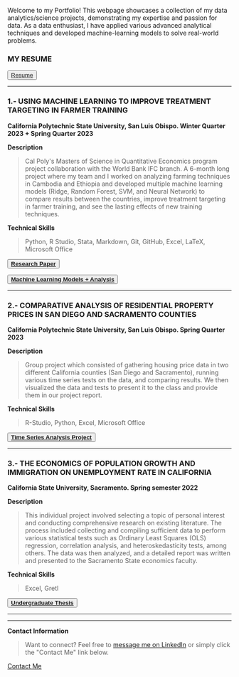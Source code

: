 

Welcome to my Portfolio! This webpage showcases a collection of my data analytics/science projects, demonstrating my expertise and passion for data. As a data enthusiast, I have applied various advanced analytical techniques and developed machine-learning models to solve real-world problems.

### MY RESUME

<button id="project-button"><a href="Andres_Perez_Resume.pdf">Resume</a></button>



--------------------------------------------------------------------------------------------------------------------------------------------------------------------------------------------------------------------------------------------------------------------------------------------------------------------------------------------------------------------------------------------------------------------------------------


### 1.- USING MACHINE LEARNING TO IMPROVE TREATMENT TARGETING IN FARMER TRAINING

**California Polytechnic State University, San Luis Obispo. Winter Quarter 2023 + Spring Quarter 2023**

**Description**
> Cal Poly's Masters of Science in Quantitative Economics program project collaboration with the World Bank IFC branch. A 6-month long project where my team and I worked on analyzing farming techniques in Cambodia and Ethiopia and developed multiple machine learning models (Ridge, Random Forest, SVM, and Neural Network) to compare results between the countries, improve treatment targeting in farmer training, and see the lasting effects of new training techniques.

**Technical Skills**
> Python, R Studio, Stata, Markdown, Git, GitHub, Excel, LaTeX, Microsoft Office



<button id="project-button"><a href="Use_Machine_Learning_to_Improve_Treatment_Targeting_in_Farmer_Training.pdf">**Research Paper**</a></button>

<button id="project-button"><a href="ML_Analysis.html">**Machine Learning Models + Analysis**</a></button>



--------------------------------------------------------------------------------------------------------------------------------------------------------------------------------------------------------------------------------------------------------------------------------------------------------------------------------------------------------------------------------------------------------------------------------------



### 2.- COMPARATIVE ANALYSIS OF RESIDENTIAL PROPERTY PRICES IN SAN DIEGO AND SACRAMENTO COUNTIES

**California Polytechnic State University, San Luis Obispo. Spring Quarter 2023**

**Description**

> Group project which consisted of gathering housing price data in two different California counties (San Diego and Sacramento), running various time series tests on the data, and comparing results. We then visualized the data and tests to present it to the class and provide them in our project report.

**Technical Skills**

> R-Studio, Python, Excel, Microsoft Office



<button id="project-button"><a href="House Prices in San Diego and Sacramento.pdf">**Time Series Analysis Project**</a></button>



--------------------------------------------------------------------------------------------------------------------------------------------------------------------------------------------------------------------------------------------------------------------------------------------------------------------------------------------------------------------------------------------------------------------------------------



### 3.- THE ECONOMICS OF POPULATION GROWTH AND IMMIGRATION ON UNEMPLOYMENT RATE IN CALIFORNIA

**California State University, Sacramento. Spring semester 2022**

**Description** 

> This individual project involved selecting a topic of personal interest and conducting comprehensive research on existing literature. The process included collecting and compiling sufficient data to perform various statistical tests such as Ordinary Least Squares (OLS) regression, correlation analysis, and heteroskedasticity tests, among others. The data was then analyzed, and a detailed report was written and presented to the Sacramento State economics faculty.
 
**Technical Skills**

> Excel, Gretl 



<button id="project-button"><a href="THE ECONOMICS OF POPULATION GROWTH AND IMMIGRATION ON UNEMPLOYMENT RATE IN CALIFORNIA.pdf">**Undergraduate Thesis**</a></button>



  
<html>
<head>
  <title>Button Example</title>
  <style>
    /* Styles for the button with "project-button" id */
    #project-button: hover {
      background-color: rgba(171, 235, 198);
      color: white;
      font-size: 16px;
      padding: 10px 20px;
      border: none;
      border-radius: 5px;
      cursor: pointer;
    }
        /* Additional styles for the button when hovered */
    #project-button:hover {
      background-color: rgba(171, 235, 198);
    }
  </style>
</head>
</html>


_________________________________________________________________________________________________________________________________________________________________________________________________________________
_________________________________________________________________________________________________________________________________________________________________________________________________________________

**Contact Information**
> Want to connect? Feel free to <a href="https://www.linkedin.com/in/andres-p-b3923b225/">message me on LinkedIn</a> or simply click the "Contact Me" link below.



<body>
  <div class="contact-button">
    <a href="mailto:andy._992010@hotmail.com">Contact Me</a>
  </div>
</body>



